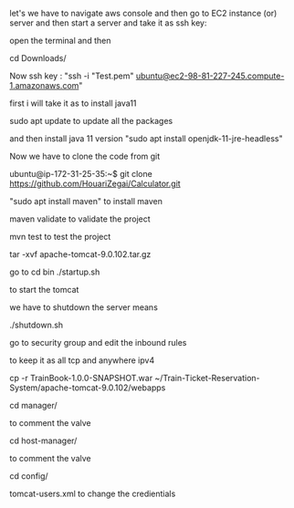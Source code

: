 let's we have to navigate aws console and then go to  EC2 instance (or) server
and then start a server and take it as ssh key:

open the terminal and then 

cd Downloads/

Now ssh key : "ssh -i "Test.pem" ubuntu@ec2-98-81-227-245.compute-1.amazonaws.com"

first i will take it as to install java11

sudo apt update         to update all the packages

and then install java 11 version "sudo apt install openjdk-11-jre-headless"

Now we have to clone the code from git

ubuntu@ip-172-31-25-35:~$ git clone https://github.com/HouariZegai/Calculator.git


"sudo apt install maven" to install maven

maven validate   to validate the project 

mvn test          to test the project

tar -xvf  apache-tomcat-9.0.102.tar.gz

go to cd bin
./startup.sh

to start the tomcat

we have to shutdown the server means 

./shutdown.sh

go to security group and edit the inbound rules

to keep it as all tcp  and anywhere ipv4

cp -r TrainBook-1.0.0-SNAPSHOT.war ~/Train-Ticket-Reservation-System/apache-tomcat-9.0.102/webapps

cd manager/

to comment the valve

cd host-manager/

to comment the valve

cd config/

 tomcat-users.xml    to change the credientials

 

 














